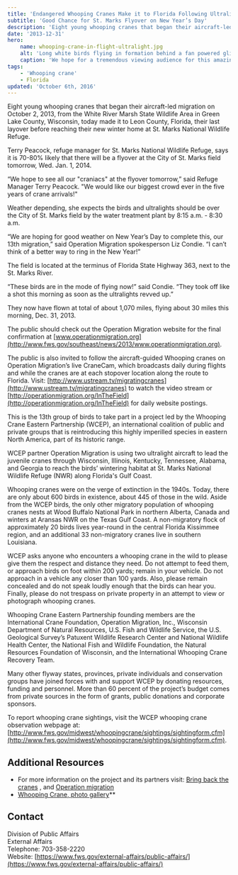 ```yaml
---
title: 'Endangered Whooping Cranes Make it to Florida Following Ultralights'
subtitle: 'Good Chance for St. Marks Flyover on New Year’s Day'
description: 'Eight young whooping cranes that began their aircraft-led migration on October 2, 2013, from the White River Marsh State Wildlife Area in Green Lake County, Wisconsin, today made it to Leon County, Florida.'
date: '2013-12-31'
hero:
    name: whooping-crane-in-flight-ultralight.jpg
    alt: 'Long white birds flying in formation behind a fan powered glider.'
    caption: 'We hope for a tremendous viewing audience for this amazing spectacle! Photo by Nick Baldwin, a refuge volunteer from last year''s flyover.'
tags:
    - 'Whooping crane'
    - Florida
updated: 'October 6th, 2016'
---
```

Eight young whooping cranes that began their aircraft-led migration on October 2, 2013, from the White River Marsh State Wildlife Area in Green Lake County, Wisconsin, today made it to Leon County, Florida, their last layover before reaching their new winter home at St. Marks National Wildlife Refuge.

Terry Peacock, refuge manager for St. Marks National Wildlife Refuge, says it is 70-80% likely that there will be a flyover at the City of St. Marks field tomorrow, Wed. Jan. 1, 2014.

“We hope to see all our "craniacs" at the flyover tomorrow,” said Refuge Manager Terry Peacock. "We would like our biggest crowd ever in the five years of crane arrivals!"

Weather depending, she expects the birds and ultralights should be over the City of St. Marks field by the water treatment plant by 8:15 a.m. - 8:30 a.m.

“We are hoping for good weather on New Year’s Day to complete this, our 13th migration,” said Operation Migration spokesperson Liz Condie. “I can’t think of a better way to ring in the New Year!”

The field is located at the terminus of Florida State Highway 363, next to the St. Marks River.

“These birds are in the mode of flying now!” said Condie. “They took off like a shot this morning as soon as the ultralights revved up.”

They now have flown at total of about 1,070 miles, flying about 30 miles this morning, Dec. 31, 2013.

The public should check out the Operation Migration website for the final confirmation at [www.operationmigration.org](http://www.fws.gov/southeast/news/2013/www.operationmigration.org).

The public is also invited to follow the aircraft-guided Whooping cranes on Operation Migration’s live CraneCam, which broadcasts daily during flights and while the cranes are at each stopover location along the route to Florida. Visit: [http://www.ustream.tv/migratingcranes](http://www.ustream.tv/migratingcranes) to watch the video stream or [http://operationmigration.org/InTheField](http://operationmigration.org/InTheField) for daily website postings.

This is the 13th group of birds to take part in a project led by the Whooping Crane Eastern Partnership (WCEP), an international coalition of public and private groups that is reintroducing this highly imperilled species in eastern North America, part of its historic range.

WCEP partner Operation Migration is using two ultralight aircraft to lead the juvenile cranes through Wisconsin, Illinois, Kentucky, Tennessee, Alabama, and Georgia to reach the birds’ wintering habitat at St. Marks National Wildlife Refuge (NWR) along Florida's Gulf Coast.

Whooping cranes were on the verge of extinction in the 1940s. Today, there are only about 600 birds in existence, about 445 of those in the wild. Aside from the WCEP birds, the only other migratory population of whooping cranes nests at Wood Buffalo National Park in northern Alberta, Canada and winters at Aransas NWR on the Texas Gulf Coast. A non-migratory flock of approximately 20 birds lives year-round in the central Florida Kissimmee region, and an additional 33 non-migratory cranes live in southern Louisiana.

WCEP asks anyone who encounters a whooping crane in the wild to please give them the respect and distance they need. Do not attempt to feed them, or approach birds on foot within 200 yards; remain in your vehicle. Do not approach in a vehicle any closer than 100 yards. Also, please remain concealed and do not speak loudly enough that the birds can hear you. Finally, please do not trespass on private property in an attempt to view or photograph whooping cranes.

Whooping Crane Eastern Partnership founding members are the International Crane Foundation, Operation Migration, Inc., Wisconsin Department of Natural Resources, U.S. Fish and Wildlife Service, the U.S. Geological Survey’s Patuxent Wildlife Research Center and National Wildlife Health Center, the National Fish and Wildlife Foundation, the Natural Resources Foundation of Wisconsin, and the International Whooping Crane Recovery Team.

Many other flyway states, provinces, private individuals and conservation groups have joined forces with and support WCEP by donating resources, funding and personnel. More than 60 percent of the project’s budget comes from private sources in the form of grants, public donations and corporate sponsors.

To report whooping crane sightings, visit the WCEP whooping crane observation webpage at: [http://www.fws.gov/midwest/whoopingcrane/sightings/sightingform.cfm](http://www.fws.gov/midwest/whoopingcrane/sightings/sightingform.cfm).

## Additional Resources

- For more information on the project and its partners visit: [Bring back the cranes](http://www.bringbackthecranes.org/) , and [Operation migration](http://operationmigration.org/InTheField/)
- [Whooping Crane, photo gallery](http://www.flickr.com/photos/usfwssoutheast/10961767675/)**

## Contact

Division of Public Affairs  
External Affairs  
Telephone: 703-358-2220  
Website: [https://www.fws.gov/external-affairs/public-affairs/](https://www.fws.gov/external-affairs/public-affairs/)
